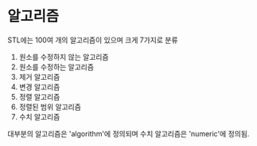 # 알고리즘
STL에는 100여 개의 알고리즘이 있으며 크게 7가지로 분류  


1. 원소를 수정하지 않는 알고리즘
2. 원소를 수정하는 알고리즘
3. 제거 알고리즘
4. 변경 알고리즘
5. 정렬 알고리즘
6. 정렬된 범위 알고리즘
7. 수치 알고리즘


대부분의 알고리즘은 'algorithm'에 정의되며 수치 알고리즘은 'numeric'에 정의됨.
